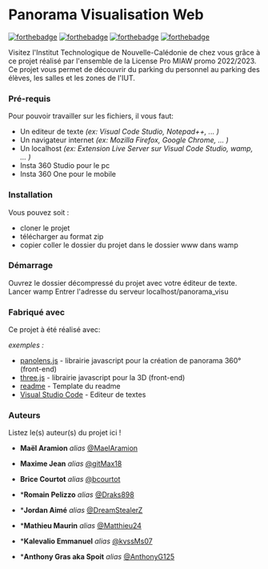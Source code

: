 # Panorama Visualisation Web
<!-- _(juste en dessous des badges sympatiques à placer)_ -->

[![forthebadge](http://forthebadge.com/images/badges/built-with-love.svg)](http://forthebadge.com)  [![forthebadge](https://forthebadge.com/images/badges/made-with-javascript.svg)](http://forthebadge.com)    [![forthebadge](https://forthebadge.com/images/badges/uses-html.svg)](http://forthebadge.com)   [![forthebadge](https://forthebadge.com/images/badges/uses-css.svg)](http://forthebadge.com)

Visitez l'Institut Technologique de Nouvelle-Calédonie de chez vous grâce à ce projet réalisé par l'ensemble de la License Pro MIAW promo 2022/2023.
Ce projet vous permet de découvrir du parking du personnel au parking des élèves, les salles et les zones de l'IUT.


### Pré-requis

Pour pouvoir travailler sur les fichiers, il vous faut:

- Un editeur de texte _(ex: Visual Code Studio, Notepad++, ... )_
- Un navigateur internet _(ex: Mozilla Firefox, Google Chrome, ... )_
- Un localhost _(ex: Extension Live Server sur Visual Code Studio, wamp, ... )_
- Insta 360 Studio pour le pc
- Insta 360 One pour le mobile

### Installation

Vous pouvez soit :

* cloner le projet
* télécharger au format zip
* copier coller le dossier du projet dans le dossier www dans wamp


### Démarrage

Ouvrez le dossier décompressé du projet avec votre éditeur de texte.
Lancer wamp
Entrer l'adresse du serveur localhost/panorama_visu

### Fabriqué avec

Ce projet à été réalisé avec:

_exemples :_
* [panolens.js](https://pchen66.github.io/Panolens) - librairie javascript pour la création de panorama 360° (front-end)
* [three.js](http://https://threejs.org) - librairie javascript pour la 3D (front-end)
* [readme](https://gist.github.com/JulienRAVIA/1cc6589cbf880d380a5bb574baa38811#file-readme-template-md) - Template du readme 
* [Visual Studio Code](https://code.visualstudio.com/) - Editeur de textes 

<!-- ## Contributing

Si vous souhaitez contribuer, lisez le fichier [CONTRIBUTING.md](https://example.org) pour savoir comment le faire. -->

<!-- ## Versions
Listez les versions ici 
_exemple :_
**Dernière version stable :** 5.0
**Dernière version :** 5.1
Liste des versions : [Cliquer pour afficher](https://github.com/your/project-name/tags)
_(pour le lien mettez simplement l'URL de votre projets suivi de ``/tags``)_ -->

### Auteurs
Listez le(s) auteur(s) du projet ici !
* **Maël Aramion** _alias_ [@MaelAramion](https://github.com/MaelAramion)
* **Maxime Jean** _alias_ [@gitMax18](https://github.com/gitMax18)
* **Brice Courtot** _alias_ [@bcourtot](https://github.com/bcourtot)

* ***Romain Pelizzo** _alias_ [@Draks898](https://github.com/Draks898)
* ***Jordan Aimé** _alias_ [@DreamStealerZ](https://github.com/DreamStealerZ)
* ***Mathieu Maurin** _alias_ [@Matthieu24](https://github.com/Matthieu24)

* ***Kalevalio Emmanuel** _alias_ [@kvssMs07](https://github.com/kvssMs07)
* ***Anthony Gras aka Spoit** _alias_ [@AnthonyG125](https://github.com/AnthonyG125)


<!-- Lisez la liste des [contributeurs](https://github.com/your/project/contributors) pour voir qui à aidé au projet !

_(pour le lien mettez simplement l'URL de votre projet suivi de ``/contirubors``)_ -->

<!-- ## License

Ce projet est sous licence ``exemple: WTFTPL`` - voir le fichier [LICENSE.md](LICENSE.md) pour plus d'informations

# panorama_visu -->
